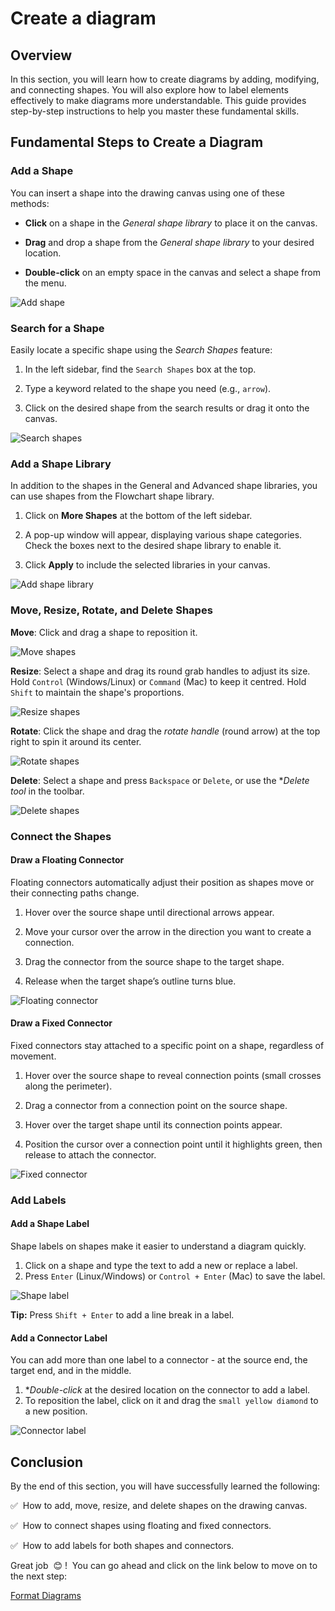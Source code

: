 # Create a diagram

## Overview

In this section, you will learn how to create diagrams by adding, modifying, and connecting shapes. You will also explore how to label elements effectively to make diagrams more understandable. This guide provides step-by-step instructions to help you master these fundamental skills.

## Fundamental Steps to Create a Diagram

### Add a Shape

You can insert a shape into the drawing canvas using one of these methods:

- **Click** on a shape in the *General shape library* to place it on the canvas.

- **Drag** and drop a shape from the *General shape library* to your desired location.

- **Double-click** on an empty space in the canvas and select a shape from the menu.

![Add shape](assets/create-diagrams/add-shape.gif "How to add a shape")

### Search for a Shape

Easily locate a specific shape using the *Search Shapes* feature:

1. In the left sidebar, find the `Search Shapes` box at the top.

2. Type a keyword related to the shape you need (e.g., `arrow`).

3. Click on the desired shape from the search results or drag it onto the canvas.

![Search shapes](assets/create-diagrams/search-shapes.gif "How to search for a shape")

### Add a Shape Library

In addition to the shapes in the General and Advanced shape libraries, you can use shapes from the Flowchart shape library.

1. Click on **More Shapes** at the bottom of the left sidebar.

2. A pop-up window will appear, displaying various shape categories. Check the boxes next to the desired shape library to enable it.

3. Click **Apply** to include the selected libraries in your canvas.

![Add shape library](assets/create-diagrams/add-shape-library.gif "How to add a shape library")

### Move, Resize, Rotate, and Delete Shapes

**Move**: Click and drag a shape to reposition it.

![Move shapes](assets/create-diagrams/move-shape.gif "How to move a shape")

**Resize**: Select a shape and drag its round grab handles to adjust its size. Hold `Control` (Windows/Linux) or `Command` (Mac) to keep it centred. Hold `Shift` to maintain the shape's proportions.

![Resize shapes](assets/create-diagrams/resize-shape.gif "How to resize a shape")

**Rotate**:  Click the shape and drag the *rotate handle* (round arrow) at the top right to spin it around its center.

![Rotate shapes](assets/create-diagrams/rotate-shape.gif "How to rotate a shape")

**Delete**: Select a shape and press `Backspace` or `Delete`, or use the **Delete tool* in the toolbar.

![Delete shapes](assets/create-diagrams/delete-shape.gif "How to delete a shape")

### Connect the Shapes

#### Draw a Floating Connector

Floating connectors automatically adjust their position as shapes move or their connecting paths change.

1. Hover over the source shape until directional arrows appear.

2. Move your cursor over the arrow in the direction you want to create a connection.

3. Drag the connector from the source shape to the target shape.

4. Release when the target shape’s outline turns blue.

![Floating connector](assets/create-diagrams/draw-floating-connector.gif "How to draw a floating connector")

#### Draw a Fixed Connector

Fixed connectors stay attached to a specific point on a shape, regardless of movement.

1. Hover over the source shape to reveal connection points (small crosses along the perimeter).

2. Drag a connector from a connection point on the source shape.

3. Hover over the target shape until its connection points appear.

4. Position the cursor over a connection point until it highlights green, then release to attach the connector.

![Fixed connector](assets/create-diagrams/draw-fixed-connector.gif "How to draw a fixed connector")

### Add Labels

#### Add a Shape Label

Shape labels on shapes make it easier to understand a diagram quickly.

1. Click on a shape and type the text to add a new or replace a label.
2. Press `Enter` (Linux/Windows) or `Control + Enter` (Mac) to save the label.

![Shape label](assets/create-diagrams/add-shape-label.gif "How to add a shape label")

**Tip:** Press `Shift + Enter` to add a line break in a label.

#### Add a Connector Label

You can add more than one label to a connector - at the source end, the target end, and in the middle.

1. **Double-click* at the desired location on the connector to add a label.
2. To reposition the label, click on it and drag the `small yellow diamond` to a new position.

![Connector label](assets/create-diagrams/add-connector-label.gif "How to add a connector label")

## Conclusion

By the end of this section, you will have successfully learned the following:

:white_check_mark:&nbsp; How to add, move, resize, and delete shapes on the drawing canvas.

:white_check_mark:&nbsp; How to connect shapes using floating and fixed connectors.

:white_check_mark:&nbsp; How to add labels for both shapes and connectors.

Great job &nbsp;:blush:&nbsp;!&nbsp; You can go ahead and click on the link below to move on to the next step:

[Format Diagrams](format-diagrams.md)